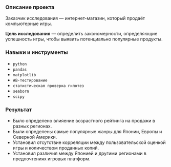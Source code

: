 ### Описание проекта

Заказчик исследования — интернет-магазин, который продаёт компьютерные игры.

**Цель исследования** — определить закономерности, определяющие успешность игры, чтобы выявить потенциально популярные продукты.

### Навыки и инструменты

- `python`
- `pandas`
- `matplotlib`
- `AB-тестирование`
- `статистическая проверка гипотез`
- `seaborn`
- `scipy`

### Результат

- Было определено влияение возрастного рейтинга на продажи в разных регионах.
- Были определены самые популярные жанры для Японии, Европы и Северной Америки.
- Установил отсутствие корреляции между пользовательской оценкой игры и количеством проданных копий.
- Установил различия между Японией и другими регионами в предпочтениях игровых платформ.
